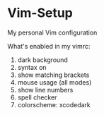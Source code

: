 # Vim-Setup
My personal Vim configuration 

What's enabled in my vimrc:
1. dark background 
2. syntax on 
3. show matching brackets 
4. mouse usage (all modes)
5. show line numbers
6. spell checker 
7. colorscheme: xcodedark 
